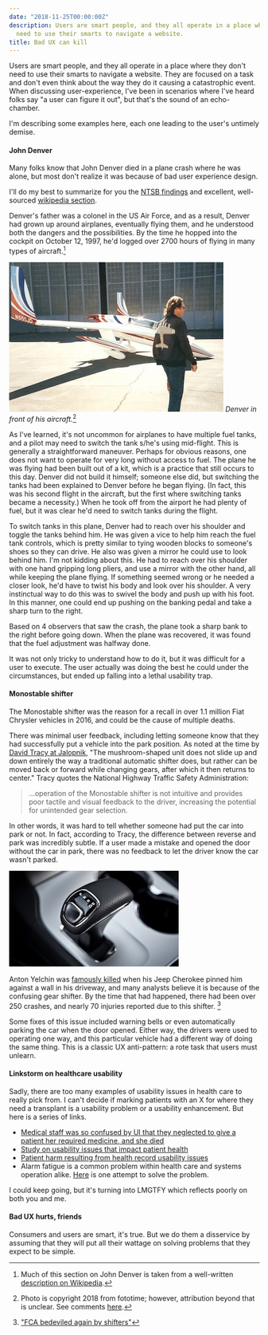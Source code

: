 ```yaml
---
date: "2018-11-25T00:00:00Z"
description: Users are smart people, and they all operate in a place where they don't
  need to use their smarts to navigate a website.
title: Bad UX can kill
---
```

Users are smart people, and they all operate in a place where they don't need to use their smarts to navigate a website. They are focused on a task and don't even think about the way they do it causing a catastrophic event. When discussing user-experience, I've been in scenarios where I've heard folks say "a user can figure it out", but that's the sound of an echo-chamber. 

I'm describing some examples here, each one leading to the user's untimely demise.


#### John Denver

Many folks know that John Denver died in a plane crash where he was alone, but most don't realize it was because of bad user experience design.

I'll do my best to summarize for you the [NTSB findings](https://www.ntsb.gov/news/press-releases/Pages/NTSB_Determines_John_Denvers_Crash_Caused_by_Poor_Placement_of_Fuel_Selector_Handle_Diverting_His_Attention_During_Flight.aspx) and excellent, well-sourced [wikipedia section](https://en.wikipedia.org/wiki/John_Denver#Death).

Denver's father was a colonel in the US Air Force, and as a result, Denver had grown up around airplanes, eventually flying them, and he understood both the dangers and the possibilities. By the time he hopped into the cockpit on October 12, 1997, he'd logged over 2700 hours of flying in many types of aircraft.[^1]


![John Denver in front of his aircraft](/assets/images/JohnDenverLongEZ.jpg "Denver in front of his aircraft.")
*Denver in front of his aircraft.*[^2]

As I've learned, it's not uncommon for airplanes to have multiple fuel tanks, and a pilot may need to switch the tank s/he's using mid-flight. This is generally a straightforward maneuver. Perhaps for obvious reasons, one does not want to operate for very long without access to fuel. The plane he was flying had been built out of a kit, which is a practice that still occurs to this day. Denver did not build it himself; someone else did, but switching the tanks had been explained to Denver before he began flying. (In fact, this was his second flight in the aircraft, but the first where switching tanks became a necessity.) When he took off from the airport he had plenty of fuel, but it was clear he'd need to switch tanks during the flight.

To switch tanks in this plane, Denver had to reach over his shoulder and toggle the tanks behind him. He was given a vice to help him reach the fuel tank controls, which is pretty similar to tying wooden blocks to someone's shoes so they can drive. He also was given a mirror he could use to look behind him. I'm not kidding about this. He had to reach over his shoulder with one hand gripping long pliers, and use a mirror with the other hand, all while keeping the plane flying. If something seemed wrong or he needed a closer look, he'd have to twist his body and look over his shoulder. A very instinctual way to do this was to swivel the body and push up with his foot. In this manner, one could end up pushing on the banking pedal and take a sharp turn to the right. 

Based on 4 observers that saw the crash, the plane took a sharp bank to the right before going down. When the plane was recovered, it was found that the fuel adjustment was halfway done.

It was not only tricky to understand how to do it, but it was difficult for a user to execute. The user actually was doing the best he could under the circumstances, but ended up falling into a lethal usability trap.

#### Monostable shifter

The Monostable shifter was the reason for a recall in over 1.1 million Fiat Chrysler vehicles in 2016, and could be the cause of multiple deaths.

 There was minimal user feedback, including letting someone know that they had successfully put a vehicle into the park position. As noted at the time by [David Tracy at Jalopnik](https://jalopnik.com/heres-the-problem-with-jeeps-recalled-gear-shifter-1782364420), "The mushroom-shaped unit does not slide up and down entirely the way a traditional automatic shifter does, but rather can be moved back or forward while changing gears, after which it then returns to center." Tracy quotes the National Highway Traffic Safety Administration:

>...operation of the Monostable shifter is not intuitive and provides poor tactile and visual feedback to the driver, increasing the potential for unintended gear selection.

In other words, it was hard to tell whether someone had put the car into park or not. In fact, according to Tracy, the difference between reverse and park was incredibly subtle. If a user made a mistake and opened the door without the car in park, there was no feedback to let the driver know the car wasn't parked. 

![monostable shifter](/assets/images/monostable-shifter-autotrader.ca.jpg)

Anton Yelchin was [famously killed](https://www.consumerreports.org/grand-cherokee/recalled-shifter-may-have-played-part-in-anton-yelchin-death/) when his Jeep Cherokee pinned him against a wall in his driveway, and many analysts believe it is because of the confusing gear shifter. By the time that had happened, there had been over 250 crashes, and nearly 70 injuries reported due to this shifter. [^4]

Some fixes of this issue included warning bells or even automatically parking the car when the door opened. Either way, the drivers were used to operating one way, and this particular vehicle had a different way of doing the same thing. This is a classic UX anti-pattern: a rote task that users must unlearn.

#### Linkstorm on healthcare usability

Sadly, there are too many examples of usability issues in health care to really pick from. I can't decide if marking patients with an X for where they need a transplant is a usability problem or a usability enhancement. But here is a series of links.

* [Medical staff was so confused by UI that they neglected to give a patient her required medicine, and she died](https://medium.com/tragic-design/how-bad-ux-killed-jenny-ef915419879e)
* [Study on usability issues that impact patient health](https://www.nngroup.com/articles/medical-usability/)
* [Patient harm resulting from health record usability issues](https://ehrintelligence.com/news/ehr-usability-problems-likely-contribute-to-patient-harm)
* Alarm fatigue is a common problem within health care and systems operation alike. [Here](https://dl.acm.org/citation.cfm?id=2851581.2851604) is one attempt to solve the problem.

I could keep going, but it's turning into LMGTFY which reflects poorly on both you and me. 

#### Bad UX hurts, friends

Consumers and users are smart, it's true. But we do them a disservice by assuming that they will put all their wattage on solving problems that they expect to be simple.



[^1]: Much of this section on John Denver is taken from a well-written [description on Wikipedia](https://en.wikipedia.org/wiki/John_Denver#Death).
[^2]: Photo is copyright 2018 from fototime; however, attribution beyond that is unclear. See comments [here](http://www.fototime.com/ftweb/bin/ft.dll/detailfs?userid=6F024704B6CF4CA98F47E86835AD7208&ndx=21&albumid=75B736B1CBC74D02B50A64B948E15E59&pictureid=DF28946F725940BFABD6691D910774A8).
[^3]: [monostable shifter photo](https://www.autotrader.ca/newsfeatures/20160423/chrysler-recalls-1-1-million-cars-in-u-s-over-rollaway-fears/)
[^4]: ["FCA bedeviled again by shifters"](http://www.autonews.com/article/20161226/OEM11/312269968/fca-bedeviled-again-by-shifters)